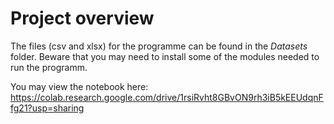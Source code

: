 # Project overview
The files (csv and xlsx) for the programme can be found in the *Datasets* folder.
Beware that you may need to install some of the modules needed to run the programm.

You may view the notebook here: https://colab.research.google.com/drive/1rsiRvht8GBvON9rh3iB5kEEUdqnFfg21?usp=sharing
